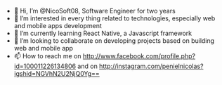 - 👋 Hi, I’m @NicoSoft08, Software Engineer for two years
- 👀 I’m interested in every thing related to technologies, especially web and mobile apps development
- 🌱 I’m currently learning React Native, a Javascript framework
- 💞️ I’m looking to collaborate on developing projects based on building web and mobile app 
- 📫 How to reach me on http://www.facebook.com/profile.php?id=100011226134806 and on http://instagram.com/penielnicolas?igshid=NGVhN2U2NjQ0Yg==

<!---
NicoSoft08/NicoSoft08 is a ✨ special ✨ repository because its `README.md` (this file) appears on your GitHub profile.
You can click the Preview link to take a look at your changes.
--->
